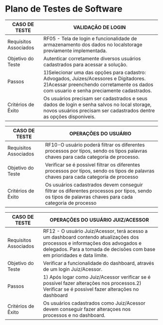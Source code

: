 # Plano de Testes de Software

| CASO DE TESTE         | VALIDAÇÃO DE LOGIN                                                                                                                            |
| --------------------- | --------------------------------------------------------------------------------------------------------------------------------------------- |
| Requisitos Associados | RF05 - Tela de login e funcionalidade de armazenamento dos dados no localstorage previamente implementada.                                         |
| Objetivo do Teste     | Autenticar corretamente diversos usuários cadastrados para acessar a solução.                                                                 |
| Passos                | 1)Selecionar uma das opções para cadastro: Advogados, Juizes/Acessores e Digitadores. 2)Acessar preenchendo corretamente os dados com usuario e                           senha preciamente cadastrados.|
|Critérios de Êxito     | Os usuários precisam ser cadastrados e seus dados de login e senha salvos no local storage, novos usuários precisam ser cadastrados  dentre as opções disponiveis.|


| CASO DE TESTE         | OPERAÇÕES DO USUÁRIO                                                                                                                    |
| --------------------- | --------------------------------------------------------------------------------------------------------------------------------------- |
| Requisitos Associados | RF10-O usuário poderá filtrar os diferentes processos por tipos, sendo os tipos palavras chaves para cada categoria de processo.        |
| Objetivo do Teste     | Verificar se é possivel filtrar os diferentes processos por tipos, sendo os tipos de palavras chaves para cada categoria de processo    |
| Critérios de Êxito    | Os usuários cadastrados devem conseguir filtrar os diferentes processos por tipos, sendo os tipos de palavras chaves para cada categoria de processo |

| CASO DE TESTE         | OPERAÇÕES DO USUÁRIO   JUIZ/ACESSOR                                                                                                           |
| --------------------- | --------------------------------------------------------------------------------------------------------------------------------------------- |
| Requisitos Associados | RF12 - O usuário Juiz/Acessor, terá acesso a um dashboard contendo atualizações dos processos e informações dos advogados e delegados. Para a tomada de decisões com base em prioridades e data limite. |
| Objetivo do Teste     | Verificar a funcionalidade do dashboard, através de um login Juiz/Acessor.
| Passos                | 1) Após logar como Juiz/Acessor verificar se é possivel fazer alterações nos processos.2) Verificar se é possivel fazer alterações no dashboard|
| Critérios de Êxito    | Os usuários cadastrados como Juiz/Acessor devem conseguir fazer alteraçoes nos processos e no dashboard. |




